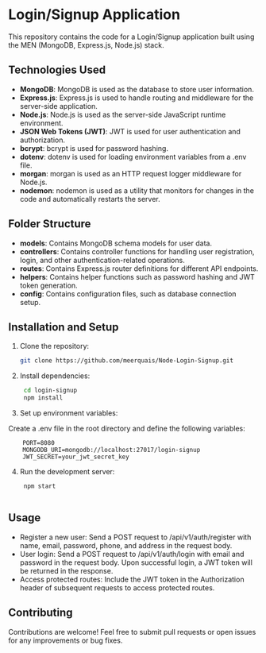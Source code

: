 # Login/Signup Application

This repository contains the code for a Login/Signup application built using the MEN (MongoDB, Express.js, Node.js) stack.

## Technologies Used

- **MongoDB**: MongoDB is used as the database to store user information.
- **Express.js**: Express.js is used to handle routing and middleware for the server-side application.
- **Node.js**: Node.js is used as the server-side JavaScript runtime environment.
- **JSON Web Tokens (JWT)**: JWT is used for user authentication and authorization.
- **bcrypt**: bcrypt is used for password hashing.
- **dotenv**: dotenv is used for loading environment variables from a .env file.
- **morgan**: morgan is used as an HTTP request logger middleware for Node.js.
- **nodemon**: nodemon is used as a utility that monitors for changes in the code and automatically restarts the server.

## Folder Structure

- **models**: Contains MongoDB schema models for user data.
- **controllers**: Contains controller functions for handling user registration, login, and other authentication-related operations.
- **routes**: Contains Express.js router definitions for different API endpoints.
- **helpers**: Contains helper functions such as password hashing and JWT token generation.
- **config**: Contains configuration files, such as database connection setup.

## Installation and Setup

1. Clone the repository:

   ```bash
   git clone https://github.com/meerquais/Node-Login-Signup.git

   
2. Install dependencies:

   ```bash
    cd login-signup
    npm install

3. Set up environment variables:

  Create a .env file in the root directory and define the following variables:

    
       
        PORT=8080
        MONGODB_URI=mongodb://localhost:27017/login-signup
        JWT_SECRET=your_jwt_secret_key

4. Run the development server:


      ```bash
       npm start



## Usage
   
 - Register a new user: Send a POST request to /api/v1/auth/register with name, email, password, phone, and address in the request body.
 - User login: Send a POST request to /api/v1/auth/login with email and password in the request body. Upon successful login, a JWT token will be returned in the response.
 - Access protected routes: Include the JWT token in the Authorization header of subsequent requests to access protected routes.


## Contributing

  Contributions are welcome! Feel free to submit pull requests or open issues for any improvements or bug fixes.





